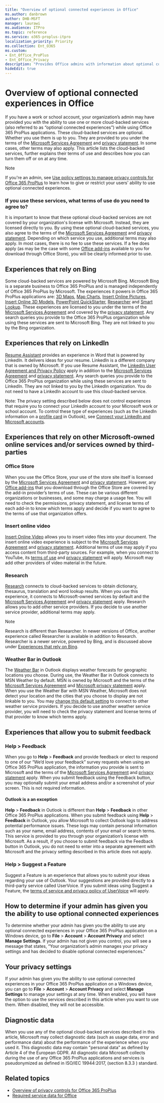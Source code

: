 ```yaml
---
title: "Overview of optional connected experiences in Office"
ms.author: danbrown
author: DHB-MSFT
manager: laurawi
ms.audience: ITPro
ms.topic: reference
ms.service: o365-proplus-itpro
localization_priority: Priority
ms.collection: Ent_O365
ms.custom: 
- Ent_Office_ProPlus
- Ent_Office_Privacy
description: "Provides Office admins with information about optional connected experiences, including which terms of use apply."
hideEdit: true
---
```


# Overview of optional connected experiences in Office

If you have a work or school account, your organization’s admin may have provided you with the ability to use one or more cloud-backed services (also referred to as “optional connected experiences”) while using Office 365 ProPlus applications. These cloud-backed services are optional. Whether you use them is up to you. They are provided to you under the terms of the [Microsoft Services Agreement](https://www.microsoft.com/servicesagreement) and [privacy statement](https://privacy.microsoft.com/). In some cases, other terms may also apply. This article lists the cloud-backed services, further explains their terms of use and describes how you can turn them off or on at any time.

> [!NOTE]
> If you're an admin, see [Use policy settings to manage privacy controls for Office 365 ProPlus](manage-privacy-controls.md) to learn how to give or restrict your users’ ability to use optional connected experiences.

### If you use these services, what terms of use do you need to agree to?

It is important to know that these optional cloud-backed services are not covered by your organization's license with Microsoft. Instead, they are licensed directly to you. By using these optional cloud-backed services, you also agree to the terms of the [Microsoft Services Agreement](https://www.microsoft.com/servicesagreement) and [privacy statement](https://privacy.microsoft.com/). Depending on which service you use, additional terms may also apply. In most cases, there is no fee to use these services. If a fee does apply (as may be the case with some [Office add-ins](https://support.office.com/article/16278816-1948-4028-91E5-76DCA5380F8D) available to you for download through Office Store), you will be clearly informed prior to use.

## Experiences that rely on Bing

Some cloud-backed services are powered by Microsoft Bing. Microsoft Bing is a separate business to Office 365 ProPlus and is managed independently of Office 365 ProPlus by Microsoft. The experiences it powers in Office 365 ProPlus applications are: [3D Maps](https://support.office.com/article/6b56a50d-3c3e-4a9e-a527-eea62a387030), [Map Charts](https://support.office.com/article/f2cfed55-d622-42cd-8ec9-ec8a358b593b), [Insert Online Pictures](https://support.office.com/article/3C51EDF4-22E1-460A-B372-9329A8724344), [Insert Online 3D Models](https://support.office.com/article/ec5feb79-b0af-47f6-a885-151fcc88ac0a), [PowerPoint QuickStarter](https://support.office.com/article/4784f273-0b2c-456c-9c89-24e5b977c224), [Researcher](https://support.office.com/article/1728f286-8702-4d72-8169-ab7677ca0e1f) and [Smart Lookup](https://support.office.com/article/debf2083-5ac0-4739-8667-ae2467bec044). These experiences are licensed to you under the terms of the [Microsoft Services Agreement](https://www.microsoft.com/servicesagreement) and covered by the [privacy statement](https://privacy.microsoft.com/). Any search queries you provide to the Office 365 ProPlus organization while using these services are sent to Microsoft Bing. They are not linked to you by the Bing organization.

## Experiences that rely on LinkedIn

[Resume Assistant](https://support.office.com/article/444ff6f0-ef74-4a9c-9091-ffd7a9d1917a) provides an experience in Word that is powered by LinkedIn. It delivers ideas for your resume. LinkedIn is a different company that is owned by Microsoft. If you use Resume Assistant, the [LinkedIn User Agreement and Privacy Policy](https://www.linkedin.com/legal/user-agreement) apply in addition to the [Microsoft Services Agreement](https://www.microsoft.com/servicesagreement) and [privacy statement](https://privacy.microsoft.com/). Any search queries you provide to the Office 365 ProPlus organization while using these services are sent to LinkedIn. They are not linked to you by the LinkedIn organization. You do not need to have a LinkedIn account to use this cloud-backed service.

Note: The privacy setting described below does not control experiences that require you to connect your LinkedIn account to your Microsoft work or school account. To control these type of experiences (such as the LinkedIn information on a [profile card](https://support.office.com/article/e80f931f-5fc4-4a59-ba6e-c1e35a85b501) in Outlook), see [Connect your LinkedIn and Microsoft accounts](https://support.office.com/article/dc81cc70-4d64-4755-9f1c-b9536e34d381).

## Experiences that rely on other Microsoft-owned online services and/or services owned by third-parties

### Office Store 

When you use the Office Store, your use of the store site itself is licensed by the [Microsoft Services Agreement](https://www.microsoft.com/servicesagreement) and [privacy statement](https://privacy.microsoft.com/). However, any [Office add-ins](https://support.office.com/article/16278816-1948-4028-91E5-76DCA5380F8D) that you download through the Office Store are covered by the add-in provider’s terms of use. These can be various different organizations or businesses, and some may charge a usage fee. You will need to check the permissions, privacy statement, and license terms of each add-in to know which terms apply and decide if you want to agree to the terms of use that organization offers.

### Insert online video

[Insert Online Video](https://support.office.com/article/8340EC69-4CEE-4FE1-AB96-4849154BC6DB) allows you to insert video files into your document. The insert online video experience is subject to the [Microsoft Services Agreement](https://www.microsoft.com/servicesagreement) and [privacy statement](https://privacy.microsoft.com/). Additional terms of use may apply if you access content from third-party sources. For example, when you connect to YouTube, its [terms of use](https://www.youtube.com/t/terms) and [privacy statement](https://policies.google.com/privacy) will apply. Microsoft may add other providers of video material in the future.

### Research

[Research](https://support.office.com/article/b862efc5-9a7b-4f88-a23d-93712d6e4397) connects to cloud-backed services to obtain dictionary, thesaurus, translation and word lookup results. When you use this experience, it connects to Microsoft-owned services by default and the [Microsoft Services Agreement](https://www.microsoft.com/servicesagreement) and [privacy statement](https://privacy.microsoft.com/) apply. Research allows you to add other service providers. If you decide to use another service provider, additional terms may apply.

> [!NOTE]
> Research is different than Researcher. In newer versions of Office, another experience called Researcher is available in addition to Research. Researcher is a newer service, powered by Bing, and is discussed above under [Experiences that rely on Bing](#experiences-that-rely-on-bing).

### Weather Bar in Outlook

The [Weather Bar](https://support.office.com/article/d11b7532-7c58-489e-8103-5cc5d727b06b) in Outlook displays weather forecasts for geographic locations you choose. During use, the Weather Bar in Outlook connects to MSN Weather by default. MSN is owned by Microsoft and the terms of the [Microsoft Services Agreement](https://www.microsoft.com/servicesagreement) and [Microsoft privacy statement](https://privacy.microsoft.com/) apply. When you use the Weather Bar with MSN Weather, Microsoft does not detect your location and the cities that you choose to display are not linkable to you. You may [change this default setting](https://docs.microsoft.com/office/client-developer/outlook/weather/extending-the-weather-bar-in-outlook) to connect to other weather service providers. If you decide to use another weather service provider, you will need to check the privacy statement and license terms of that provider to know which terms apply.

## Experiences that allow you to submit feedback

### Help > Feedback

When you go to **Help** > **Feedback** and provide feedback or elect to respond to one of our “We’d love your feedback” survey requests when using an Office 365 ProPlus application, the information you provide is sent to Microsoft and the terms of the [Microsoft Services Agreement](https://www.microsoft.com/servicesagreement) and [privacy statement](https://privacy.microsoft.com/) apply. When you submit feedback using the Feedback button, you may optionally submit your email address and/or a screenshot of your screen. This is not required information.  

#### Outlook is a an exception

**Help** > **Feedback** in Outlook is different than **Help** > **Feedback** in other Office 365 ProPlus applications. When you submit feedback using **Help** > **Feedback** in Outlook, you allow Microsoft to collect Outlook logs to address potential performance issues. These logs may contain personal information such as your name, email address, contents of your email or search terms. This service is provided to you through your organization’s license with Microsoft. As a result, if you choose to submit feedback via the Feedback button in Outlook, you do not need to enter into a separate agreement with Microsoft and the privacy setting described in this article does not apply.

### Help > Suggest a Feature

Suggest a Feature is an experience that allows you to submit your ideas regarding your use of Outlook. Your suggestions are provided directly to a third-party service called UserVoice. If you submit ideas using Suggest a Feature, the [terms of service and privacy policy of UserVoice](https://outlook.uservoice.com/tos) will apply.

## How to determine if your admin has given you the ability to use optional connected experiences

To determine whether your admin has given you the ability to use any optional connected experiences in your Office 365 ProPlus application on a Windows device, go to **File** > **Account** > **Account Privacy** and select **Manage Settings**. If your admin has not given you control, you will see a message that states, “Your organization’s admin manages your privacy settings and has decided to disable optional connected experiences.”

## Your privacy settings

If your admin has given you the ability to use optional connected experiences in your Office 365 ProPlus application on a Windows device, you can go to **File** > **Account** > **Account Privacy** and select **Manage Settings** to manage your settings at any time. When enabled, you will have the option to use the services described in this article when you want to use them. When disabled, they will not be accessible.

## Diagnostic data

When you use any of the optional cloud-backed services described in this article, Microsoft may collect diagnostic data (such as usage data, error and performance data) about the performance of the experience when you used it. This diagnostic data may contain "personal data" as defined by Article 4 of the European GDPR. All diagnostic data Microsoft collects during the use of any Office 365 ProPlus applications and services is pseudonymized as defined in ISO/IEC 19944:2017, (section 8.3.3 ) standard.


## Related topics

- [Overview of privacy controls for Office 365 ProPlus](overview-privacy-controls.md)
- [Required service data for Office](required-service-data.md)